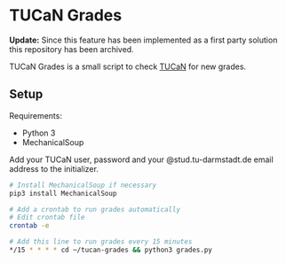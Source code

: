 # TUCaN Grades

__Update:__ Since this feature has been implemented as a first party solution this repository has been archived.

TUCaN Grades is a small script to check [TUCaN](https://www.tucan.tu-darmstadt.de) for new grades.

## Setup

Requirements:

- Python 3
- MechanicalSoup

Add your TUCaN user, password and your @stud.tu-darmstadt.de email address to the initializer.

```bash
# Install MechanicalSoup if necessary
pip3 install MechanicalSoup

# Add a crontab to run grades automatically
# Edit crontab file
crontab -e

# Add this line to run grades every 15 minutes
*/15 * * * * cd ~/tucan-grades && python3 grades.py
```
